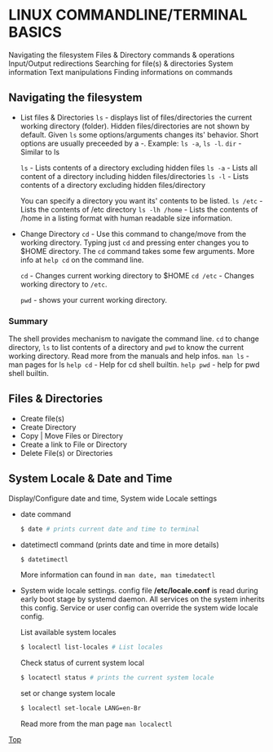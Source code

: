 # LINUX COMMANDLINE/TERMINAL BASICS

Navigating the filesystem
Files & Directory commands & operations
Input/Output redirections
Searching for file(s) & directories
System information
Text manipulations
Finding informations on commands

## Navigating the filesystem
* List files & Directories
	`ls` - displays list of files/directories the current working directory (folder). Hidden files/directories are not shown by default. Given `ls` some options/arguments changes its' behavior. Short options are usually preceeded by a -. Example: `ls -a`, `ls -l`.
	`dir` -   Similar to ls

	`ls` - Lists contents of a directory excluding hidden files
	`ls -a` - Lists all content of a directory including hidden files/directories
	`ls -l` - Lists contents of a directory excluding hidden files/directory

	You can specify a directory you want its' contents to be listed.
	`ls /etc` - Lists the contents of /etc directory
	`ls -lh /home` - Lists the contents of /home in a listing format with human readable size information.
* Change Directory
	`cd` - Use this command to change/move from the working directory. Typing just `cd` and pressing enter changes you to $HOME directory. The `cd` command takes some few arguments. More info at `help cd` on the command line.

	`cd` - Changes current working directory to $HOME
	`cd /etc` - Changes working directory to `/etc`.

	`pwd` - shows your current working directory.

### Summary
The shell provides mechanism to navigate the command line. `cd` to change directory, `ls` to list contents of a directory and `pwd` to know the current working directory.
Read more from the manuals and help infos.
`man ls` - man pages for ls
`help cd` - Help for cd shell builtin.
`help pwd` - help for pwd shell builtin.

## Files & Directories
* Create file(s)
* Create Directory
* Copy | Move Files or Directory
* Create a link to File or Directory
* Delete File(s) or Directories

##
## System Locale & Date and Time
Display/Configure date and time, System wide Locale settings

- date command
	```bash
	$ date # prints current date and time to terminal
	```

- datetimectl command (prints date and time in more details)
 	```bash
	$ datetimectl
	```
	More information can found in ```man date, man timedatectl```

- System wide locale settings.
	config file **/etc/locale.conf** is read during early boot stage by systemd daemon.
	All services on the system inherits this config. Service or user config can override the system wide locale config.

	List available system locales
	```bash
	$ localectl list-locales # List locales
	```

	Check status of current system local
	```bash
	$ locatectl status # prints the current system locale
	```

	set or change system locale
	```bash
	$ localectl set-locale LANG=en-Br
	```
	Read more from the man page ```man localectl```

[Top](./0x0_guide_linux_admin.md)

